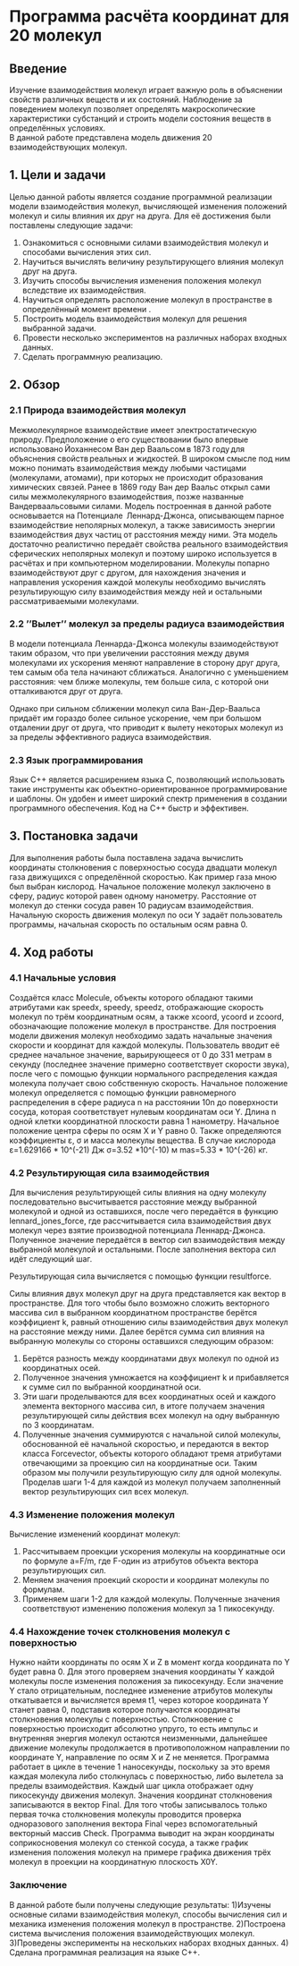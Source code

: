 # Программа расчёта координат для 20 молекул 
## Введение 
Изучение взаимодействия молекул играет важную роль в объяснении свойств различных веществ и их состояний. Наблюдение за поведением молекул позволяет определять макроскопические характеристики субстанций и строить модели состояния веществ в определённых условиях.   
В данной работе представлена модель движения 20 взаимодействующих  молекул. 


## 1. Цели и задачи 

Целью данной работы является создание программной реализации модели взаимодействия молекул, вычисляющей  изменения положений молекул и силы влияния их друг на друга. Для её достижения были поставлены следующие задачи: 

1) Ознакомиться с основными силами взаимодействия молекул и способами вычисления этих сил. 
2) Научиться вычислять величину результирующего влияния  молекул друг на друга. 
3) Изучить способы вычисления изменения положения молекул вследствие их взаимодействия. 
4) Научиться определять расположение молекул в пространстве в определённый момент времени . 
5) Построить модель взаимодействия молекул для решения выбранной задачи. 
6) Провести несколько экспериментов на различных наборах входных данных. 
7) Сделать программную реализацию. 


## 2. Обзор


### 2.1 Природа взаимодействия молекул 

Межмолекулярное взаимодействие имеет электростатическую природу. Предположение о его существовании было впервые использовано Йоханнесом Ван дер Ваальсом в 1873 году для объяснения свойств реальных и жидкостей. В широком смысле под ним можно понимать взаимодействия между любыми частицами (молекулами, атомами), при которых не происходит образования химических связей. Ранее в 1869 году   Ван дер Ваальс открыл сами силы межмолекулярного взаимодействия, позже названные Вандерваальсовыми силами. 
Модель построенная в данной работе основывается на Потенциале  Леннард-Джонса, описывающем парное взаимодействие неполярных молекул, а также зависимость энергии взаимодействия двух частиц от расстояния между ними. Эта модель достаточно реалистично передаёт свойства реального взаимодействия сферических неполярных молекул и поэтому широко используется в расчётах и при компьютерном моделировании. 
Молекулы попарно взаимодействуют друг с другом, для нахождения значения и направления ускорения каждой молекулы необходимо вычислять результирующую силу взаимодействия между ней и остальными рассматриваемыми молекулами. 


### 2.2 ’’Вылет’’ молекул за пределы радиуса взаимодействия 

В модели потенциала Леннарда-Джонса молекулы взаимодействуют  таким образом, что при увеличении расстояния между двумя молекулами  их ускорения меняют направление в сторону друг друга, тем самым оба тела начинают сближаться. Аналогично с уменьшением расстояния: чем ближе молекулы, тем больше сила, с которой они отталкиваются друг от друга.  

Однако при сильном сближении молекул сила Ван-Дер-Ваальса придаёт им гораздо более сильное ускорение, чем при большом  отдалении друг от друга, что приводит к вылету некоторых молекул из за пределы эффективного радиуса взаимодействия. 


### 2.3 Язык программирования 

Язык С++ является расширением языка С, позволяющий использовать такие инструменты как объектно-ориентированное программирование и шаблоны. Он  удобен и имеет широкий спектр применения в создании программного обеспечения. Код на С++ быстр и эффективен.  

 

## 3. Постановка задачи 

Для выполнения работы была поставлена задача вычислить координаты столкновения с поверхностью сосуда двадцати молекул газа движущихся с определённой скоростью. 
Как пример газа мною был выбран кислород. Начальное положение молекул заключено в сферу, радиус которой равен одному нанометру. Расстояние от молекул до стенки сосуда равен 10 радиусам взаимодействия. Начальную скорость движения молекул по оси Y задаёт пользователь программы, начальная скорость по остальным осям равна 0. 


## 4. Ход работы 


### 4.1 Начальные условия 

Создаётся класс Molecule, объекты которого обладают такими атрибутами как speedx,  speedy,  speedz, отображающие скорость молекул по трём координатным осям, а также xcoord, ycoord и zcoord, обозначающие положение молекул в пространстве. 
Для построения модели движения молекул необходимо задать начальные значения скорости и координат для каждой молекулы. Пользователь вводит её среднее начальное значение, варьирующееся от 0 до 331 метрам в секунду (последнее значение примерно соответствует  скорости звука), после чего с помощью функции нормального распределения каждая молекула получает свою собственную скорость. 
Начальное положение молекул определяется с помощью функции равномерного распределения в сфере радиуса n на расстоянии 10n до поверхности сосуда, которая соответствует нулевым координатам оси Y. 
Длина n  одной клетки координатной плоскости равна 1 нанометру. 
Начальное положение центра сферы по осям X и Y равно 0. 
Также определяются коэффициенты ε, σ и масса молекулы вещества. 
В случае кислорода ε=1.629166 * 10^(-21) Дж 
σ=3.52 *10^(-10) м 
mas=5.33 * 10^(-26) кг. 

 
### 4.2 Результирующая сила взаимодействия 

Для вычисления результирующей силы влияния на одну молекулу последовательно высчитывается расстояние между выбранной молекулой и одной из оставшихся, после чего передаётся в функцию lennard_jones_force, где рассчитывается сила взаимодействия двух молекул через взятие производной потенциала Леннард-Джонса. Полученное значение передаётся в вектор сил взаимодействия между выбранной молекулой и остальными. После заполнения вектора сил идёт следующий шаг. 

Результирующая сила вычисляется с помощью функции resultforce. 

Силы влияния двух молекул друг на друга представляется как вектор в пространстве. Для того чтобы было возможно сложить векторного массива сил в выбранном координатном пространстве берётся коэффициент k, равный отношению силы взаимодействия двух молекул на расстояние между ними. Далее берётся сумма сил влияния на выбранную молекулы со стороны оставшихся следующим образом: 
1) Берётся разность между координатами двух молекул по одной из координатных осей. 
2) Полученное значения умножается на коэффициент k и прибавляется к сумме сил по выбранной координатной оси. 
3) Эти шаги проделываются для всех координатных осей и каждого элемента векторного массива сил, в итоге получаем значения результирующей силы действия всех молекул на одну выбранную по 3 координатам. 
4) Полученные значения суммируются с начальной силой молекулы, обоснованной её начальной скоростью, и передаются в вектор класса Forcevector, объекты которого обладают тремя атрибутами отвечающими за проекцию сил на координатные оси. Таким образом мы получили результирующую силу для одной молекулы. 
Проделав шаги 1-4 для каждой из молекул получаем заполненный вектор результирующих сил всех молекул. 



### 4.3 Изменение положения молекул 

Вычисление изменений координат молекул: 
1) Рассчитываем проекции ускорения молекулы на координатные оси  по формуле  a=F/m, где F-один из атрибутов объекта вектора результирующих сил. 
2) Меняем значения проекций скорости и координат молекулы по формулам. 
3) Применяем шаги 1-2 для каждой молекулы. 
Полученные значения соответствуют изменению положения молекул за 1 пикосекунду. 

 

### 4.4 Нахождение точек столкновения молекул с поверхностью 

Нужно найти координаты по осям X и Z в момент когда координата по Y будет равна 0. Для этого проверяем значения координаты Y каждой молекулы после изменения положения за пикосекунду. Если значение Y стало отрицательным, последнее изменение атрибутов молекулы откатывается и вычисляется время t1, через которое координата Y станет равна 0, подставив которое получаются координаты столкновения молекулы с поверхностью. 
Столкновение с поверхностью происходит  абсолютно упруго, то есть импульс и внутренняя энергия молекул остаются неизменными, дальнейшее движение молекулы продолжается в противоположном направлении по координате Y, направление по осям X и Z не меняется. 
Программа работает в цикле в течение 1 наносекунды, поскольку за это время каждая молекула либо столкнулась с поверхностью, либо вылетела за пределы взаимодействия. Каждый шаг цикла отображает одну пикосекунду движения молекул. Значения координат столкновения записываются в вектор Final. 
Для того чтобы записывалось только первая точка столкновения молекулы проводится проверка одноразового заполнения вектора Final через вспомогательный векторный массив Check. 
Программа выводит на экран координаты соприкосновения молекул со стенкой сосуда, а также график изменения положения молекул на примере графика движения трёх молекул в проекции на координатную плоскость X0Y. 


### Заключение 

В данной работе были получены следующие результаты: 
1)Изучены основные силами взаимодействия молекул, способы вычисления сил и механика изменения положения молекул в пространстве. 
2)Построена система вычисления положения взаимодействующих молекул. 
3)Проведены эксперименты на нескольких наборах входных данных. 
4) Сделана программная реализация на языке С++. 
